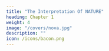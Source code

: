 ```yaml
---
title: "The Interpretation Of NATURE"
heading: Chapter 1
weight: 4
image: "/covers/nova.jpg"
description: ""
icon: /icons/bacon.png
---
```



<!-- VALERIUS TERMINUS -->




